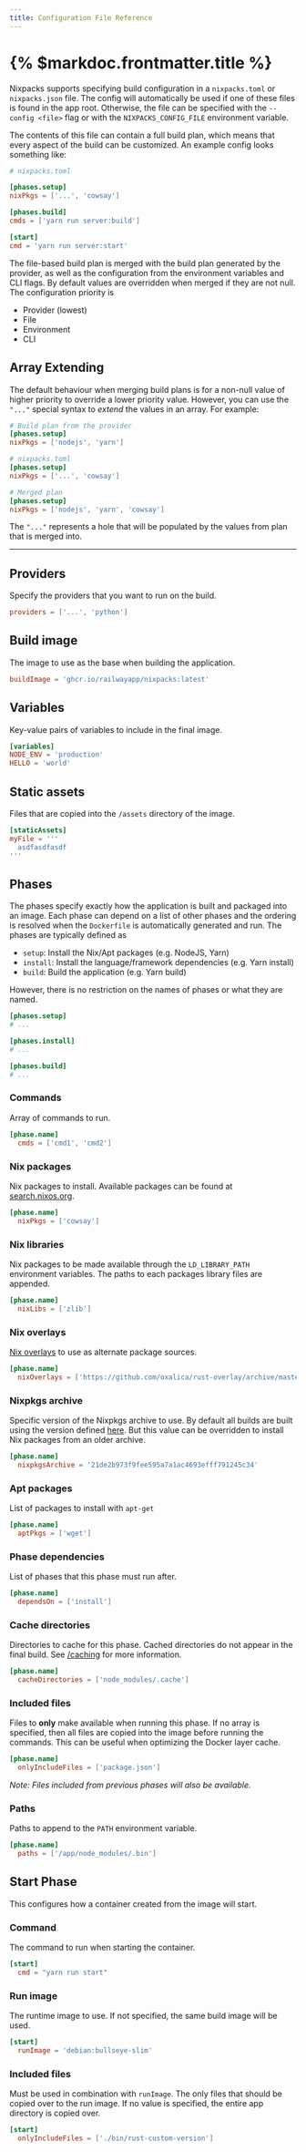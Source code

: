 ```yaml
---
title: Configuration File Reference
---
```


# {% $markdoc.frontmatter.title %}

Nixpacks supports specifying build configuration in a `nixpacks.toml` or `nixpacks.json` file. The config will automatically be used if one of these files is found in the app root. Otherwise, the file can be specified with the `--config <file>` flag or with the `NIXPACKS_CONFIG_FILE` environment variable.

The contents of this file can contain a full build plan, which means that every aspect of the build can be customized. An example config looks something like:

```toml
# nixpacks.toml

[phases.setup]
nixPkgs = ['...', 'cowsay']

[phases.build]
cmds = ['yarn run server:build']

[start]
cmd = 'yarn run server:start'
```

The file-based build plan is merged with the build plan generated by the provider, as well as the configuration from the environment variables and CLI flags. By default values are overridden when merged if they are not null. The configuration priority is

- Provider (lowest)
- File
- Environment
- CLI

## Array Extending

The default behaviour when merging build plans is for a non-null value of higher priority to override a lower priority value. However, you can use the `"..."` special syntax to _extend_ the values in an array. For example:

```toml
# Build plan from the provider
[phases.setup]
nixPkgs = ['nodejs', 'yarn']

# nixpacks.toml
[phases.setup]
nixPkgs = ['...', 'cowsay']

# Merged plan
[phases.setup]
nixPkgs = ['nodejs', 'yarn', 'cowsay']
```

The `"..."` represents a hole that will be populated by the values from plan that is merged into.

---

## Providers

Specify the providers that you want to run on the build.

```toml
providers = ['...', 'python']
```

## Build image

The image to use as the base when building the application.

```toml
buildImage = 'ghcr.io/railwayapp/nixpacks:latest'
```

## Variables

Key-value pairs of variables to include in the final image.

```toml
[variables]
NODE_ENV = 'production'
HELLO = 'world'
```

## Static assets

Files that are copied into the `/assets` directory of the image.

```toml
[staticAssets]
myFile = '''
  asdfasdfasdf
'''
```

## Phases

The phases specify exactly how the application is built and packaged into an image. Each phase can depend on a list of other phases and the ordering is resolved when the `Dockerfile` is automatically generated and run. The phases are typically defined as

- `setup`: Install the Nix/Apt packages (e.g. NodeJS, Yarn)
- `install`: Install the language/framework dependencies (e.g. Yarn install)
- `build`: Build the application (e.g. Yarn build)

However, there is no restriction on the names of phases or what they are named.

```toml
[phases.setup]
# ...

[phases.install]
# ...

[phases.build]
# ...
```

### Commands

Array of commands to run.

```toml
[phase.name]
  cmds = ['cmd1', 'cmd2']
```

### Nix packages

Nix packages to install. Available packages can be found at [search.nixos.org](https://search.nixos.org/packages?channel=unstable).

```toml
[phase.name]
  nixPkgs = ['cowsay']
```

### Nix libraries

Nix packages to be made available through the `LD_LIBRARY_PATH` environment variables. The paths to each packages library files are appended.

```toml
[phase.name]
  nixLibs = ['zlib']
```

### Nix overlays

[Nix overlays](https://wiki.nixos.org/wiki/Overlays) to use as alternate package sources.

```toml
[phase.name]
  nixOverlays = ['https://github.com/oxalica/rust-overlay/archive/master.tar.gz']
```

### Nixpkgs archive

Specific version of the Nixpkgs archive to use. By default all builds are built using the version defined [here](https://github.com/railwayapp/nixpacks/blob/6dc1e66e3d0840230def277d19890cd0da4584d3/src/nixpacks/plan/generator.rs#L16). But this value can be overridden to install Nix packages from an older archive.

```toml
[phase.name]
  nixpkgsArchive = '21de2b973f9fee595a7a1ac4693efff791245c34'
```

### Apt packages

List of packages to install with `apt-get`

```toml
[phase.name]
  aptPkgs = ['wget']
```

### Phase dependencies

List of phases that this phase must run after.

```toml
[phase.name]
  dependsOn = ['install']
```

### Cache directories

Directories to cache for this phase. Cached directories do not appear in the final build. See [/caching](/docs/configuration/caching) for more information.

```toml
[phase.name]
  cacheDirectories = ['node_modules/.cache']
```

### Included files

Files to **only** make available when running this phase. If no array is specified, then all files are copied into the image before running the commands. This can be useful when optimizing the Docker layer cache.

```toml
[phase.name]
  onlyIncludeFiles = ['package.json']
```

_Note: Files included from previous phases will also be available._

### Paths

Paths to append to the `PATH` environment variable.

```toml
[phase.name]
  paths = ['/app/node_modules/.bin']
```

## Start Phase

This configures how a container created from the image will start.

### Command

The command to run when starting the container.

```toml
[start]
  cmd = "yarn run start"
```

### Run image

The runtime image to use. If not specified, the same build image will be used.

```toml
[start]
  runImage = 'debian:bullseye-slim'
```

### Included files

Must be used in combination with `runImage`. The only files that should be copied over to the run image. If no value is specified, the entire app directory is copied over.

```toml
[start]
  onlyIncludeFiles = ['./bin/rust-custom-version']
```
